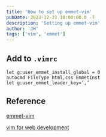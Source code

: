 ```yaml
---
title: 'How to set up emmet-vim' 
pubDate: 2023-12-21 10:00:00.0 -7
description: 'Setting up emmet-vim'
author: 'JH'
tags: ['vim', 'emmet']
---
```




## Add to `.vimrc`

```vim
let g:user_emmet_install_global = 0
autocmd FileType html,css EmmetInst
let g:user_emmet_leader_key=’,’
```

## Reference

[emmet-vim](https://github.com/mattn/emmet-vim)

[vim for web development](https://medium.com/@felipe.anjos/vim-for-web-development-html-css-in-2020-95576d9b21ad)


